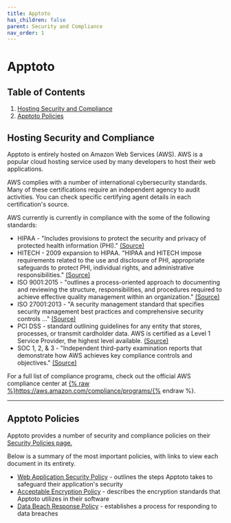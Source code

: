 ```yaml
---
title: Apptoto
has_children: false
parent: Security and Compliance
nav_order: 1
---
```


# Apptoto

## Table of Contents
1. <a href="#hosting-security-and-compliance">Hosting Security and Compliance</a>
2. <a href="#apptoto-policies">Apptoto Policies</a>

## Hosting Security and Compliance

Apptoto is entirely hosted on Amazon Web Services (AWS). AWS is a popular cloud hosting service used by many developers to host their web applications.

AWS complies with a number of international cybersecurity standards. Many of these certifications require an independent agency to audit activities. You can check specific certifying agent details in each certification's source.

AWS currently is currently in compliance with the some of the following standards:

* HIPAA - "Includes provisions to protect the security and privacy of protected health information (PHI)." <a href="https://aws.amazon.com/compliance/hipaa-compliance/">(Source)</a>
* HITECH - 2009 expansion to HIPAA. "HIPAA and HITECH impose requirements related to the use and disclosure of PHI, appropriate safeguards to protect PHI, individual rights, and administrative responsibilities." <a href="https://aws.amazon.com/compliance/hipaa-compliance/">(Source)</a>
* ISO 9001:2015 - "outlines a process-oriented approach to documenting and reviewing the structure, responsibilities, and procedures required to achieve effective quality management within an organization." <a href="https://aws.amazon.com/compliance/iso-9001-faqs/">(Source)</a>
* ISO 27001:2013 - "A security management standard that specifies security management best practices and comprehensive security controls ..." <a href="https://aws.amazon.com/compliance/iso-27001-faqs/">(Source)</a>
* PCI DSS - standard outlining guidelines for any entity that stores, processes, or transmit cardholder data. AWS is certified as a Level 1 Service Provider, the highest level available. <a href="https://aws.amazon.com/compliance/pci-dss-level-1-faqs/">(Source)</a>
* SOC 1, 2, & 3 - "Independent third-party examination reports that demonstrate how AWS achieves key compliance controls and objectives." <a href="https://aws.amazon.com/compliance/soc-faqs/">(Source)</a>

For a full list of compliance programs, check out the official AWS compliance center at <a href="https://aws.amazon.com/compliance/programs/">{% raw %}https://aws.amazon.com/compliance/programs/{% endraw %}</a>.

<hr class="divider" />

## Apptoto Policies

Apptoto provides a number of security and compliance policies on their <a href="https://www.apptoto.com/security-policies/">Security Policies page.</a>

Below is a summary of the most important policies, with links to view each document in its entirety.

* <a href="https://www.apptoto.com/wp-content/uploads/2019/05/apptoto-web-application-security-policy.pdf">Web Application Security Policy</a> - outlines the steps Apptoto takes to safeguard their application's security
* <a href="https://www.apptoto.com/wp-content/uploads/2019/05/apptoto-acceptable-encryption-policy.pdf">Acceptable Encryption Policy</a> - describes the encryption standards that Apptoto utilizes in their software
* <a href="https://www.apptoto.com/wp-content/uploads/2019/05/apptoto-data-breach-response.pdf">Data Beach Response Policy</a> - establishes a process for responding to data breaches
